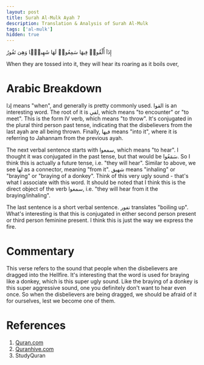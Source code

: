 ```yaml
---
layout: post
title: Surah Al-Mulk Ayah 7
description: Translation & Analysis of Surah Al-Mulk
tags: ['al-mulk']
hidden: true
---
```


إِذَآ أُلْقُوا۟ فِيهَا سَمِعُوا۟ لَهَا شَهِيقًۭا وَهِىَ تَفُورُ

When they are tossed into it, they will hear its roaring as it boils over,

# Arabic Breakdown

إذا means "when", and generally is pretty commonly used. القوا is an interesting word. The root of it is لقي, which means "to encounter" or "to meet". This is the form IV
verb, which means "to throw". It's conjugated in the plural third person past tense, indicating that the disbelievers from the last ayah are all being thrown. Finally,
فيها means "into it", where it is referring to Jahannam from the previous ayah.

The next verbal sentence starts with سمعوا, which means "to hear". I thought it was conjugated in the past tense, but that would be سَمَعُوا. So I think this is actually a
future tense, i.e. "they will hear". Similar to above, we see لها as a connector, meaning "from it". شهيق means "inhaling" or "braying" or "braying of a donkey". Think
of this very ugly sound - that's what I associate with this word. It should be noted that I think this is the direct object of the verb سمغوا, i.e. "they will hear from it
the braying/inhaling".

The last sentence is a short verbal sentence. تفور translates "boiling up". What's interesting is that this is conjugated in either second person present or third person
feminine present. I think this is just the way we express the fire.

# Commentary

This verse refers to the sound that people when the disbelievers are dragged into the Hellfire. It's interesting that the word is used for braying like
a donkey, which is this super ugly sound. Like the braying of a donkey is this super aggressive sound, one you definitely don't want to hear
even once. So when the disbelievers are
being dragged, we should be afraid of it for ourselves, lest we become one of them.

# References

1. [Quran.com](quran.com/67/7)
2. [Quranhive.com](quranhive.com/67)
3. StudyQuran
